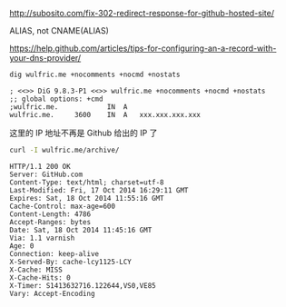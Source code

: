 http://subosito.com/fix-302-redirect-response-for-github-hosted-site/

ALIAS, not CNAME(ALIAS)

https://help.github.com/articles/tips-for-configuring-an-a-record-with-your-dns-provider/

~~~bash
dig wulfric.me +nocomments +nocmd +nostats
~~~

~~~
; <<>> DiG 9.8.3-P1 <<>> wulfric.me +nocomments +nocmd +nostats
;; global options: +cmd
;wulfric.me.			IN	A
wulfric.me.		3600	IN	A	xxx.xxx.xxx.xxx
~~~

这里的 IP 地址不再是 Github 给出的 IP 了

~~~bash
curl -I wulfric.me/archive/
~~~

~~~
HTTP/1.1 200 OK
Server: GitHub.com
Content-Type: text/html; charset=utf-8
Last-Modified: Fri, 17 Oct 2014 16:29:11 GMT
Expires: Sat, 18 Oct 2014 11:55:16 GMT
Cache-Control: max-age=600
Content-Length: 4786
Accept-Ranges: bytes
Date: Sat, 18 Oct 2014 11:45:16 GMT
Via: 1.1 varnish
Age: 0
Connection: keep-alive
X-Served-By: cache-lcy1125-LCY
X-Cache: MISS
X-Cache-Hits: 0
X-Timer: S1413632716.122644,VS0,VE85
Vary: Accept-Encoding
~~~
